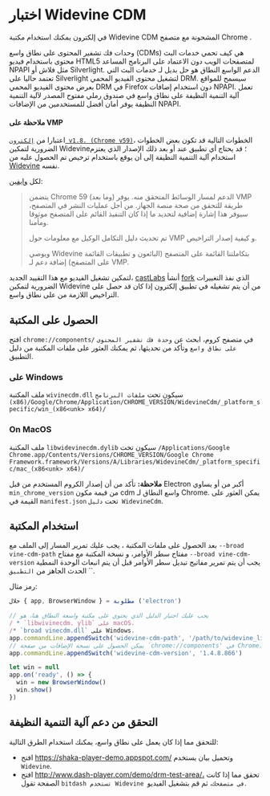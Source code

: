 # اختبار Widevine CDM

في إلكترون يمكنك استخدام مكتبة Widevine CDM المشحونة مع متصفح Chrome .

وحدات فك تشفير المحتوى على نطاق واسع (CDMs) هي كيف تحمي خدمات البث محتوى باستخدام فيديو HTML5 لمتصفحات الويب دون الاعتماد على البرنامج المساعد NPAPI مثل فلاش أو Silverlight. الدعم الواسع النطاق هو حل بديل لـ خدمات البث التي تعتمد حاليا على Silverlight لتشغيل محتوى الفيديو المحمي DRM. سيسمح للمواقع بعرض محتوى الفيديو المحمي DRM في Firefox دون استخدام إضافات NPAPI. تعمل آلية التنمية النظيفة على نطاق واسع في صندوق رملي مفتوح المصدر لآلية التنمية النظيفة يوفر أمان أفضل للمستخدمين من الإضافات NPAPI.

#### ملاحظة على VMP

اعتبارا من [`إلكترون v1.8. (Chrome v59)`](https://electronjs.org/releases#1.8.1)، الخطوات التالية قد تكون بعض الخطوات الضرورية لتمكين Widevine؛ قد يحتاج أي تطبيق عند أو بعد ذلك الإصدار الذي يعتزم استخدام آلية التنمية النظيفة إلى أن يوقع باستخدام ترخيص تم الحصول عليه من [Widevine](https://www.widevine.com/) نفسه.

لكل [وايفين](https://www.widevine.com/):

> يتضمن Chrome 59 (وما بعد) الدعم لمسار الوسائط المتحقق منه. يوفر VMP طريقة للتحقق من صحة منصة الجهاز. من أجل عمليات النشر في المتصفح، سيوفر هذا إشارة إضافية لتحديد ما إذا كان التنفيذ القائم على المتصفح موثوقا ومأمنا.
> 
> تم تحديث دليل التكامل الوكيل مع معلومات حول VMP و كيفية إصدار التراخيص.
> 
> ويوصي Widevine بتكاملتنا القائمة على المتصفح (البائعون و تطبيقات القائمة على المتصفح) إضافة دعم لـ VMP.

لتمكين تشغيل الفيديو مع هذا التقييد الجديد، [castLabs](https://castlabs.com/open-source/downstream/) أنشأ [fork](https://github.com/castlabs/electron-releases) الذي نفذ التغييرات الضرورية لتمكين Widevine من أن يتم تشغيله في تطبيق إلكترون إذا كان قد حصل على التراخيص اللازمة من على نطاق واسع.

## الحصول على المكتبة

افتح `chrome://components/` في متصفح كروم، ابحث عن `وحدة فك تشفير المحتوى على نطاق واسع` وتأكد من تحديثها، ثم يمكنك العثور على ملفات المكتبة من دليل التطبيق.

### على Windows

ملف المكتبة `wivinecdm.dll` سيكون تحت `ملفات البرنامج (x86)/Google/Chrome/Application/CHROME_VERSION/WidevineCdm/_platform_specific/win_(x86<unk> x64)/`

### On MacOS

ملف المكتبة `libwidevinecdm.dylib` سيكون تحت `/Applications/Google Chrome.app/Contents/Versions/CHROME_VERSION/Google Chrome Framework.framework/Versions/A/Libraries/WidevineCdm/_platform_specific/mac_(x86<unk> x64)/`

**ملاحظة:** تأكد من أن إصدار الكروم المستخدم من قبل Electron أكبر من أو يساوي `min_chrome_version` من قيمة مكون cdm واسع النطاق لـ Chrome. يمكن العثور على القيمة في `manifest.json` تحت `دليل WidevineCdm`.

## استخدام المكتبة

بعد الحصول على ملفات المكتبة ، يجب عليك تمرير المسار إلى الملف مع `--broad vine-cdm-path` مفتاح سطر الأوامر، و نسخة المكتبة مع مفتاح `--broad vine-cdm-version` يجب أن يتم تمرير مفاتيح تبديل سطر الأوامر قبل أن يتم انبعاث الوحدة النمطية `` الحدث الجاهز من `التطبيق`.

رمز مثال:

```javascript
خلال { app, BrowserWindow } = مطلوبة ('electron')

// يجب عليك اجتياز الدليل الذي يحتوي على مكتبة واسعة النطاق هنا، هو
/ * `libwivinecdm. ylib` على macOS،
/* `broad vinecdm.dll` على Windows.
app.commandLine.appendSwitch('widevine-cdm-path', '/path/to/widevine_library')
// يمكن الحصول على نسخة الإضافات من صفحة `chrome://components' في Chrome.
app.commandLine.appendSwitch('widevine-cdm-version', '1.4.8.866')

let win = null
app.on('ready', () => {
  win = new BrowserWindow()
  win.show()
})
```

## التحقق من دعم آلية التنمية النظيفة

للتحقق مما إذا كان يعمل على نطاق واسع، يمكنك استخدام الطرق التالية:

* افتح https://shaka-player-demo.appspot.com/ وتحميل بيان يستخدم `Widevine`.
* افتح http://www.dash-player.com/demo/drm-test-area/، تحقق مما إذا كانت الصفحة تقول `bitdash تستخدم Widevine في متصفحك`، ثم قم بتشغيل الفيديو.
